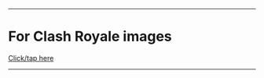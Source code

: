 
***

# For Clash Royale images

[Click/tap here](https://github.com/seanpm2001/SeansLifeArchive_Images_Clash-Royale)

***
